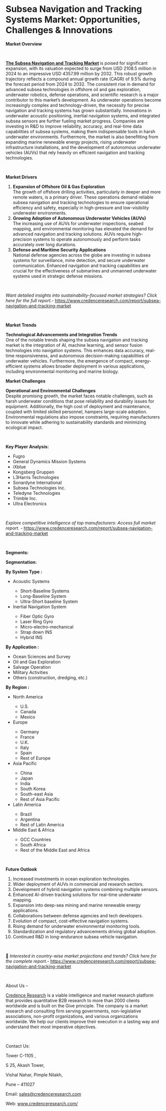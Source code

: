 # Subsea Navigation and Tracking Systems Market: Opportunities, Challenges & Innovations


<p><strong>Market Overview</strong></p>
<p><strong>&nbsp;</strong></p>
<p><strong><a href="https://www.credenceresearch.com/report/subsea-navigation-and-tracking-market">The Subsea Navigation and Tracking Market</a> </strong>is poised for significant expansion, with its valuation expected to surge from USD 2108.5 million in 2024 to an impressive USD 4357.99 million by 2032. This robust growth trajectory reflects a compound annual growth rate (CAGR) of 9.5% during the forecast period from 2024 to 2032. The consistent rise in demand for advanced subsea technologies in offshore oil and gas exploration, underwater robotics, defense operations, and scientific research is a major contributor to this market&rsquo;s development. As underwater operations become increasingly complex and technology-driven, the necessity for precise navigation and tracking systems has grown substantially. Innovations in underwater acoustic positioning, inertial navigation systems, and integrated subsea sensors are further fueling market progress. Companies are investing in R&amp;D to improve reliability, accuracy, and real-time data capabilities of subsea systems, making them indispensable tools in harsh underwater environments. Furthermore, the market is also benefitting from expanding marine renewable energy projects, rising underwater infrastructure installations, and the development of autonomous underwater vehicles (AUVs) that rely heavily on efficient navigation and tracking technologies.</p>
<p><strong>&nbsp;</strong></p>
<p><strong>Market Drivers</strong></p>
<ol>
<li><strong> Expansion of Offshore Oil &amp; Gas Exploration</strong><br /> The growth of offshore drilling activities, particularly in deeper and more remote waters, is a primary driver. These operations demand reliable subsea navigation and tracking technologies to ensure operational efficiency and safety, especially in high-pressure and low-visibility underwater environments.</li>
<li><strong> Growing Adoption of Autonomous Underwater Vehicles (AUVs)</strong><br /> The increasing use of AUVs for underwater inspections, seabed mapping, and environmental monitoring has elevated the demand for advanced navigation and tracking solutions. AUVs require high-precision systems to operate autonomously and perform tasks accurately over long durations.</li>
<li><strong> Defense and Maritime Security Applications</strong><br /> National defense agencies across the globe are investing in subsea systems for surveillance, mine detection, and secure underwater communication. Enhanced navigation and tracking capabilities are crucial for the effectiveness of submarines and unmanned underwater systems used in strategic defense missions.</li>
</ol>
<p><strong>&nbsp;</strong></p>
<p><em>Want detailed insights into sustainability-focused market strategies? Click here for the full report.- </em><a href="https://www.credenceresearch.com/report/subsea-navigation-and-tracking-market">https://www.credenceresearch.com/report/subsea-navigation-and-tracking-market</a></p>
<p>&nbsp;</p>
<p><strong>Market Trends</strong></p>
<p><strong>Technological Advancements and Integration Trends</strong><br /> One of the notable trends shaping the subsea navigation and tracking market is the integration of AI, machine learning, and sensor fusion technologies into navigation systems. This enhances data accuracy, real-time responsiveness, and autonomous decision-making capabilities of underwater vehicles. Furthermore, the emergence of compact, energy-efficient systems allows broader deployment in various applications, including environmental monitoring and marine biology.</p>
<p><strong>Market Challenges</strong></p>
<p><strong>Operational and Environmental Challenges</strong><br /> Despite promising growth, the market faces notable challenges, such as harsh underwater conditions that pose reliability and durability issues for equipment. Additionally, the high cost of deployment and maintenance, coupled with limited skilled personnel, hampers large-scale adoption. Environmental regulations also impose constraints, requiring manufacturers to innovate while adhering to sustainability standards and minimizing ecological impact.</p>
<p>&nbsp;</p>
<p><strong>Key Player Analysis:</strong></p>
<ul>
<li>Fugro</li>
<li>General Dynamics Mission Systems</li>
<li>iXblue</li>
<li>Kongsberg Gruppen</li>
<li>L3Harris Technologies</li>
<li>Sonardyne International</li>
<li>Subsea Technologies Inc.</li>
<li>Teledyne Technologies</li>
<li>Trimble Inc.</li>
<li>Ultra Electronics</li>
</ul>
<p>&nbsp;</p>
<p><em>Explore competitive intelligence of top manufacturers: Access full market report. - </em><a href="https://www.credenceresearch.com/report/subsea-navigation-and-tracking-market">https://www.credenceresearch.com/report/subsea-navigation-and-tracking-market</a></p>
<p>&nbsp;</p>
<p><strong>Segments:</strong></p>
<p><strong>Segmentation:</strong></p>
<p><strong>By System Type :</strong></p>
<ul>
<li>Acoustic Systems</li>
<ul>
<li>Short-Baseline Systems</li>
<li>Long-Baseline System</li>
<li>Ultra-Short baseline System</li>
</ul>
<li>Inertial Navigation System</li>
<ul>
<li>Fiber Optic Gyro</li>
<li>Laser Ring Gyro</li>
<li>Micro-electro-mechanical</li>
<li>Strap down INS</li>
<li>Hybrid INS</li>
</ul>
</ul>
<p><strong>By Application :</strong></p>
<ul>
<li>Ocean Sciences and Survey</li>
<li>Oil and Gas Exploration</li>
<li>Salvage Operation</li>
<li>Military Activities</li>
<li>Others (construction, dredging, etc.)</li>
</ul>
<p><strong>By Region :</strong></p>
<ul>
<li>North America</li>
<ul>
<li>U.S.</li>
<li>Canada</li>
<li>Mexico</li>
</ul>
<li>Europe</li>
<ul>
<li>Germany</li>
<li>France</li>
<li>U.K.</li>
<li>Italy</li>
<li>Spain</li>
<li>Rest of Europe</li>
</ul>
<li>Asia Pacific</li>
<ul>
<li>China</li>
<li>Japan</li>
<li>India</li>
<li>South Korea</li>
<li>South-east Asia</li>
<li>Rest of Asia Pacific</li>
</ul>
<li>Latin America</li>
<ul>
<li>Brazil</li>
<li>Argentina</li>
<li>Rest of Latin America</li>
</ul>
<li>Middle East &amp; Africa</li>
<ul>
<li>GCC Countries</li>
<li>South Africa</li>
<li>Rest of the Middle East and Africa</li>
</ul>
</ul>
<p>&nbsp;</p>
<p><strong>Future Outlook </strong></p>
<ol>
<li>Increased investments in ocean exploration technologies.</li>
<li>Wider deployment of AUVs in commercial and research sectors.</li>
<li>Development of hybrid navigation systems combining multiple sensors.</li>
<li>Enhanced AI-driven tracking solutions for real-time underwater mapping.</li>
<li>Expansion into deep-sea mining and marine renewable energy applications.</li>
<li>Collaborations between defense agencies and tech developers.</li>
<li>Evolution of compact, cost-effective navigation systems.</li>
<li>Rising demand for underwater environmental monitoring tools.</li>
<li>Standardization and regulatory advancements driving global adoption.</li>
<li>Continued R&amp;D in long-endurance subsea vehicle navigation.</li>
</ol>
<p><strong>&nbsp;</strong></p>
<p>📌 <em>Interested in country-wise market projections and trends? Click here for the complete report.- </em><a href="https://www.credenceresearch.com/report/subsea-navigation-and-tracking-market">https://www.credenceresearch.com/report/subsea-navigation-and-tracking-market</a></p>
<p>&nbsp;</p>
<p>About Us &ndash;</p>
<p><a href="https://www.credenceresearch.com/">Credence Research</a> is a viable intelligence and market research platform that provides quantitative B2B research to more than 2000 clients worldwide and is built on the Give principle. The company is a market research and consulting firm serving governments, non-legislative associations, non-profit organizations, and various organizations worldwide. We help our clients improve their execution in a lasting way and understand their most imperative objectives.</p>
<p>&nbsp;</p>
<p>Contact Us:</p>
<p>Tower C-1105 ,</p>
<p>S 25, Akash Tower,</p>
<p>Vishal Nahar, Pimple Nilakh,</p>
<p>Pune &ndash; 411027</p>
<p>Email: <a href="mailto:sales@credenceresearch.com">sales@credenceresearch.com</a></p>
<p>Web: <a href="http://www.credenceresearch.com/">www.credenceresearch.com/</a></p>
